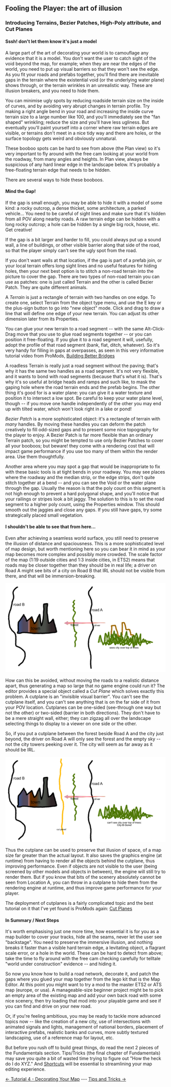 ## Fooling the Player: the art of illusion
### Introducing Terrains, Bezier Patches, High-Poly attribute, and Cut Planes

#### Sssh!  don't let them know it's just a model

A large part of the art of decorating your world is to camouflage any evidence that it is a model.  You don't want the user to catch sight of the void beyond the map, for example;  when they are near the edges of the world, you need to put up visual barriers so that they won't see the edge.  As you fit your roads and prefabs together, you'll find there are inevitable gaps in the terrain where the existential void (or the underlying water plane) shows through, or the terrain wrinkles in an unrealistic way.  These are illusion breakers, and you need to hide them.

You can minimise ugly spots by reducing roadside terrain size on the inside of curves, and by avoiding very abrupt changes in terrain profile.  Try making a right angle bend in your road and increasing the inside curve terrain size to a large number like 100, and you'll immediately see the "fan shaped" wrinkling;  reduce the size and you'll have less ugliness.  But eventually you'll paint yourself into a corner where raw terrain edges are visible, or terrains don't meet in a nice tidy way and there are holes, or the surface topology gets weird and obviously unnatural.

These booboo spots can be hard to see from above (the Plan view) so it's very important to fly around with the free cam looking at your world from the roadway, from many angles and heights.  In Plan view, always be suspicious of any hard linear edge in the landscape below.  It's probably a free-floating terrain edge that needs to be hidden.

There are several ways to hide these booboos.

#### Mind the Gap!

If the gap is small enough, you may be able to hide it with a model of some kind:  a rocky outcrop, a dense thicket, some architecture, a parked vehicle...  You need to be careful of sight lines and make sure that it's hidden from all POV along nearby roads.  A raw terrain edge can be hidden with a long rocky outcrop;  a hole can be hidden by a single big rock, house, etc.  Get creative!

If the gap is a bit larger and harder to fill, you could always put up a sound wall, a line of buildings, or other visible barrier along that side of the road, so that the player simply can't see the ugly spot from the road.

If you don't want walls at that location, if the gap is part of a prefab join, or your local terrain offers long sight lines and no useful features for hiding holes, then your next best option is to stitch a non-road terrain into the picture to cover the gap.  There are two types of non-road terrain you can use as patches:  one is just called Terrain and the other is called Bezier Patch.  They are quite different animals. 

A *Terrain* is just a rectangle of terrain with two handles on one edge.  To create one, select Terrain from the object type menu, and use the E key or the plus-sign button to go into "new object" mode.  Click and drag to draw a line that will define one edge of your new terrain.  You can adjust its other dimension later from its Properties.

You can glue your new terrain to a road segment -- with the same Alt-Click-Drag move that you use to glue road segments together -- or you can position it free-floating.  If you glue it to a road segment it will, usefully, adopt the profile of that road segment (bank, flat, ditch, whatever).  So it's very handy for filling in gaps at overpasses, as seen in this very informative tutorial video from ProMods, [Building Better Bridges](https://youtu.be/C-eqesW3LlM)

A roadless Terrain is really just a road segment without the paving;  that's why it has the same two handles as a road segment.  It's not very flexible, and it wants to bond with road segments (because that's what it is).  That's why it's so useful at bridge heads and ramps and such like, to mask the gaping hole where the road terrain ends and the prefab begins.  The other thing it's good for is a water plane:  you can give it a water texture and position it to intersect a low spot.  Be careful to keep your water plane level, though -- if you move one handle independently of the other you may end up with tilted water, which won't look right in a lake or pond!

*Bezier Patch* is a more sophisticated object:  it's a rectangle of terrain with *many* handles.  By moving these handles you can deform the patch creatively to fill odd-sized gaps and to present some nice topography for the player to enjoy.  A Bezier Patch is far more flexible than an ordinary Terrain patch, so you might be tempted to use only Bezier Patches to cover all your booboos;  but beware!  they come with a rendering cost that will impact game performance if you use too many of them within the render area.  Use them thoughtfully.

Another area where you may spot a gap that would be inappropriate to fix with these basic tools is at tight bends in your roadway.  You may see places where the roadway and the median strip, or the edge strips, don't quite stitch together at a bend -- and you can see the Void or the water plane through the gap.  Usually the reason is that the poly count on this segment is not high enough to prevent a hard polygonal shape, and you'll notice that your railings or stripes look a bit jaggy.  The solution to this is to set the road segment to a higher poly count, using the Properties window.  This should smooth out the jaggies and close any gaps.  If you still have gaps, try some strategically placed small vegetation.

#### I shouldn't be able to see that from here...

Even after achieving a seamless world surface, you still need to preserve the illusion of distance and spaciousness.  This is a more sophisticated level of map design, but worth mentioning here so you can bear it in mind as your map becomes more complex and possibly more crowded.  The scale factor of the map (1:19 outside cities and 1:3 inside cities, in ETS2) means that roads may be closer together than they should be in real life;  a driver on Road A might see bits of a city on Road B that IRL should not be visible from there, and that will be immersion-breaking.

![Without Cut Plane](img/CutPlane1.png)

How can this be avoided, without moving the roads to a realistic distance apart, thus generating a map so large that no game engine could run it?  The editor provides a special object called a *Cut Plane* which solves exactly this problem.  A cutplane is an "invisible visual barrier".  You can't see the cutplane itself, and you can't see anything that is on the far side of it from your POV location.  Cutplanes can be one-sided (see-through one way but not the other) or two-sided (barrier in both directions).  They don't have to be a mere straight wall, either;  they can zigzag all over the landscape selecting things to display to a viewer on one side or the other.

So, if you put a cutplane between the forest beside Road A and the city just beyond, the driver on Road A will only see the forest and the empty sky -- not the city towers peeking over it.  The city will seem as far away as it should be IRL. 

![With Cut Plane](img/CutPlane2.png)

Thus the cutplane can be used to preserve that illusion of space, of a map size far greater than the actual layout.  It also saves the graphics engine (at runtime) from having to render all the objects behind the cutplane, thus improving performance.  Even if objects are not visible to the user (being screened by other models and objects in between), the engine will still try to render them.   But if you know that bits of the scenery absolutely cannot be seen from Location A, you can throw in a cutplane to hide them from the rendering engine at runtime, and thus improve game performance for your player.

The deployment of cutplanes is a fairly complicated topic and the best tutorial on it that I've yet found is ProMods again:  [Cut Planes](https://youtu.be/7IFJttG9TRc) 

#### In Summary / Next Steps

It's worth emphasising just one more time, how essential it is for you as a map builder to cover your tracks, hide all the seams, never let the user see "backstage".  You need to preserve the immersive illusion, and nothing breaks it faster than a visible hard terrain edge, a levitating object, a flagrant scale error, or a hole in the world.  These can be hard to detect from above;  take the time to fly around with the free cam checking carefully for telltale "world under construction" evidence -- and hiding it.

So now you know how to build a road network, decorate it, and patch the gaps where you glued your map together from the lego kit that is the Map Editor.  At this point you might want to try a mod to the master ETS2 or ATS map (europe, or usa).  A manageable-size beginner project might be to pick an empty area of the existing map and add your own back road with some nice scenery, then try loading that mod into your playable game and see if you can find and drive on your new road.

Or, if you're feeling ambitious, you may be ready to tackle more advanced topics now -- like the creation of a new city, use of intersections with animated signals and lights, management of national borders, placement of interactive prefabs, realistic banks and curves, more subtly textured landscaping, use of a reference map for layout, etc.

But before you rush off to build great things, do read the next 2 pieces of the Fundamentals section.  Tips/Tricks (the final chapter of Fundamentals) may save you quite a bit of wasted time trying to figure out "How the heck do I do XYZ."  And [Shortcuts](../ShortCuts.md)  will be essential to streamlining your map editing experience.

[<- Tutorial 4 - Decorating Your Map](4_decorating.md) --- [Tips and Tricks ->](6_tipsNtrix.md)
